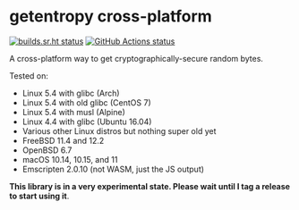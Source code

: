 # getentropy cross-platform

[![builds.sr.ht status](https://builds.sr.ht/~aman/xp-getentropy.svg)](https://builds.sr.ht/~aman/xp-getentropy?)
[![GitHub Actions status](https://github.com/a-vrma/xp-getentropy/workflows/GitHub%20CI/badge.svg)](https://github.com/a-vrma/xp-getentropy/actions)

A cross-platform way to get cryptographically-secure random bytes.

Tested on:

- Linux 5.4 with glibc (Arch)
- Linux 5.4 with old glibc (CentOS 7)
- Linux 5.4 with musl (Alpine)
- Linux 4.4 with glibc (Ubuntu 16.04)
- Various other Linux distros but nothing super old yet
- FreeBSD 11.4 and 12.2
- OpenBSD 6.7
- macOS 10.14, 10.15, and 11
- Emscripten 2.0.10 (not WASM, just the JS output)

**This library is in a very experimental state. Please wait until I tag a
release to start using it**.
